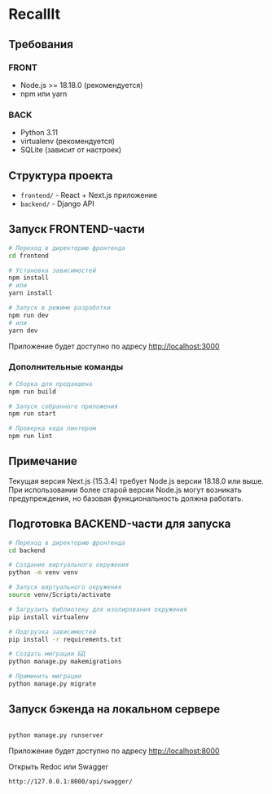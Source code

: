# RecallIt

## Требования

### FRONT
- Node.js >= 18.18.0 (рекомендуется)
- npm или yarn

### BACK
- Python 3.11
- virtualenv (рекомендуется)
- SQLite (зависит от настроек)

## Структура проекта

- `frontend/` - React + Next.js приложение
- `backend/` - Django API

## Запуск FRONTEND-части

```bash
# Переход в директорию фронтенда
cd frontend

# Установка зависимостей
npm install
# или
yarn install

# Запуск в режиме разработки
npm run dev
# или
yarn dev
```

Приложение будет доступно по адресу [http://localhost:3000](http://localhost:3000)

### Дополнительные команды

```bash
# Сборка для продакшена
npm run build

# Запуск собранного приложения
npm run start

# Проверка кода линтером
npm run lint
```

## Примечание

Текущая версия Next.js (15.3.4) требует Node.js версии 18.18.0 или выше. При использовании более старой версии Node.js могут возникать предупреждения, но базовая функциональность должна работать.


## Подготовка BACKEND-части для запуска

```bash
# Переход в директорию фронтенда
cd backend

# Создание виртуального окружения
python -m venv venv

# Запуск виртуального окружения
source venv/Scripts/activate

# Загрузить библиотеку для изолирования окружения
pip install virtualenv

# Подгрузка зависимостей
pip install -r requirements.txt

# Создать миграции БД
python manage.py makemigrations

# Приминить миграции
python manage.py migrate
```

## Запуск бэкенда на локальном сервере

```bash

python manage.py runserver
```

Приложение будет доступно по адресу [http://localhost:8000](http://localhost:8000)

Открыть Redoc или Swagger

```
http://127.0.0.1:8000/api/swagger/
```
